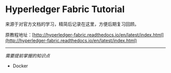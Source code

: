 # Hyperledger Fabric Tutorial

来源于对官方文档的学习，精简后记录在这里，方便后期复习回顾。

原教程地址：[http://hyperledger-fabric.readthedocs.io/en/latest/index.html](http://hyperledger-fabric.readthedocs.io/en/latest/index.html)

---

*需要提前掌握的知识点*

- Docker